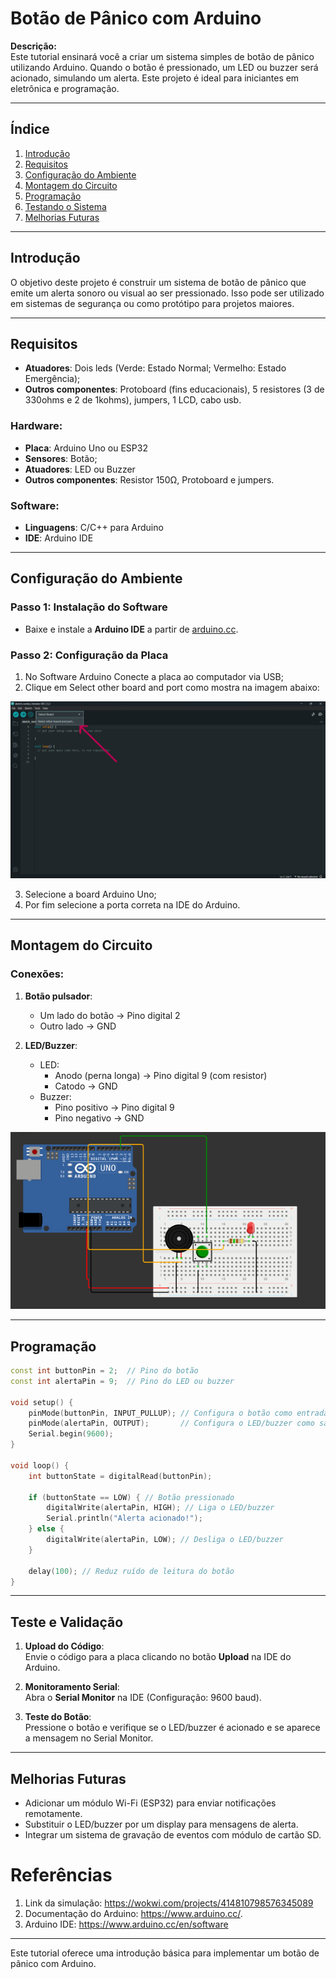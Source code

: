 
# Botão de Pânico com Arduino

**Descrição:**  
Este tutorial ensinará você a criar um sistema simples de botão de pânico utilizando Arduino. Quando o botão é pressionado, um LED ou buzzer será acionado, simulando um alerta. Este projeto é ideal para iniciantes em eletrônica e programação.

---

## Índice

1. [Introdução](#introdução)  
2. [Requisitos](#requisitos)  
3. [Configuração do Ambiente](#configuração-do-ambiente)  
4. [Montagem do Circuito](#montagem-do-circuito)  
5. [Programação](#programação)  
6. [Testando o Sistema](#testando-o-sistema)  
7. [Melhorias Futuras](#melhorias-futuras)

---

## Introdução  

O objetivo deste projeto é construir um sistema de botão de pânico que emite um alerta sonoro ou visual ao ser pressionado. Isso pode ser utilizado em sistemas de segurança ou como protótipo para projetos maiores.

---

## Requisitos  

- **Atuadores**: Dois leds (Verde: Estado Normal; Vermelho: Estado Emergência);
- **Outros componentes**: Protoboard (fins educacionais), 5 resistores (3 de 330ohms e 2 de 1kohms), jumpers, 1 LCD, cabo usb.
### **Hardware:**  
   - **Placa**: Arduino Uno ou ESP32  
   - **Sensores**: Botão;  
   - **Atuadores**: LED ou Buzzer  
   - **Outros componentes**: Resistor 150Ω, Protoboard e jumpers.
### **Software:**  
- **Linguagens**: C/C++ para Arduino  
- **IDE**: Arduino IDE  
---

## Configuração do Ambiente

### Passo 1: Instalação do Software  

- Baixe e instale a **Arduino IDE** a partir de [arduino.cc](https://www.arduino.cc/en/software).

### Passo 2: Configuração da Placa

1. No Software Arduino Conecte a placa ao computador via USB;
2. Clique em Select other board and port como mostra na imagem abaixo:
   
  <img src="tela_arduino.png" alt="tela do arduino" />
  
3. Selecione a board Arduino Uno;
4. Por fim selecione a porta correta na IDE do Arduino.
   
---

## Montagem do Circuito  

### Conexões:

1. **Botão pulsador**:  
   - Um lado do botão -> Pino digital 2  
   - Outro lado -> GND  
   
2. **LED/Buzzer**:  
   - LED:  
     - Anodo (perna longa) -> Pino digital 9 (com resistor)  
     - Catodo -> GND  
   - Buzzer:  
     - Pino positivo -> Pino digital 9  
     - Pino negativo -> GND  

<img src="circuito.png" alt="Esquema do circuito" />

---

## Programação  

```cpp
const int buttonPin = 2;  // Pino do botão
const int alertaPin = 9;  // Pino do LED ou buzzer

void setup() {
    pinMode(buttonPin, INPUT_PULLUP); // Configura o botão como entrada com pull-up interno
    pinMode(alertaPin, OUTPUT);       // Configura o LED/buzzer como saída
    Serial.begin(9600);
}

void loop() {
    int buttonState = digitalRead(buttonPin);

    if (buttonState == LOW) { // Botão pressionado
        digitalWrite(alertaPin, HIGH); // Liga o LED/buzzer
        Serial.println("Alerta acionado!");
    } else {
        digitalWrite(alertaPin, LOW); // Desliga o LED/buzzer
    }

    delay(100); // Reduz ruído de leitura do botão
}
```

---

## Teste e Validação  

1. **Upload do Código**:  
   Envie o código para a placa clicando no botão **Upload** na IDE do Arduino.  

2. **Monitoramento Serial**:  
   Abra o **Serial Monitor** na IDE (Configuração: 9600 baud).  

3. **Teste do Botão**:  
   Pressione o botão e verifique se o LED/buzzer é acionado e se aparece a mensagem no Serial Monitor.  

---

## Melhorias Futuras  

- Adicionar um módulo Wi-Fi (ESP32) para enviar notificações remotamente.  
- Substituir o LED/buzzer por um display para mensagens de alerta.  
- Integrar um sistema de gravação de eventos com módulo de cartão SD.  

# Referências

1. Link da simulação: https://wokwi.com/projects/414810798576345089
2. Documentação do Arduino: https://www.arduino.cc/.
3. Arduino IDE: https://www.arduino.cc/en/software

---

Este tutorial oferece uma introdução básica para implementar um botão de pânico com Arduino.
